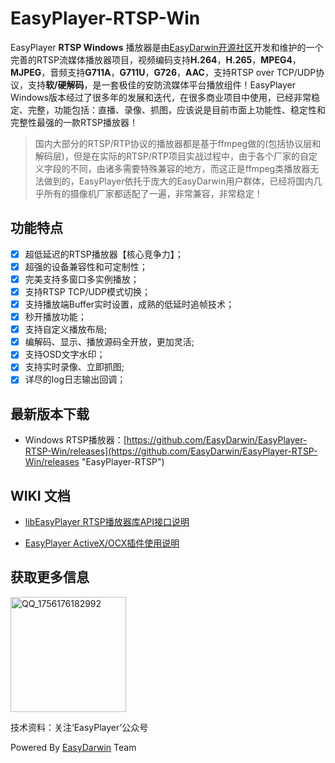 # EasyPlayer-RTSP-Win

EasyPlayer **RTSP Windows** 播放器是由[EasyDarwin开源社区](https://www.easydarwin.org "EasyDarwin")开发和维护的一个完善的RTSP流媒体播放器项目，视频编码支持**H.264**，**H.265**，**MPEG4**，**MJPEG**，音频支持**G711A**，**G711U**，**G726**，**AAC**，支持RTSP over TCP/UDP协议，支持**软/硬解码**，是一套极佳的安防流媒体平台播放组件！EasyPlayer Windows版本经过了很多年的发展和迭代，在很多商业项目中使用，已经非常稳定、完整，功能包括：直播、录像、抓图，应该说是目前市面上功能性、稳定性和完整性最强的一款RTSP播放器！

> 国内大部分的RTSP/RTP协议的播放器都是基于ffmpeg做的(包括协议层和解码层)，但是在实际的RTSP/RTP项目实战过程中，由于各个厂家的自定义字段的不同，由诸多需要特殊兼容的地方，而这正是ffmpeg类播放器无法做到的，EasyPlayer依托于庞大的EasyDarwin用户群体，已经将国内几乎所有的摄像机厂家都适配了一遍，非常兼容，非常稳定！

## 功能特点

- [x] 超低延迟的RTSP播放器【核心竞争力】；
- [x] 超强的设备兼容性和可定制性；
- [x] 完美支持多窗口多实例播放；
- [x] 支持RTSP TCP/UDP模式切换；
- [x] 支持播放端Buffer实时设置，成熟的低延时追帧技术；
- [x] 秒开播放功能；
- [x] 支持自定义播放布局;
- [x] 编解码、显示、播放源码全开放，更加灵活;
- [x] 支持OSD文字水印；
- [x] 支持实时录像、立即抓图;
- [x] 详尽的log日志输出回调；

## 最新版本下载

- Windows RTSP播放器：[https://github.com/EasyDarwin/EasyPlayer-RTSP-Win/releases](https://github.com/EasyDarwin/EasyPlayer-RTSP-Win/releases "EasyPlayer-RTSP")

## WIKI 文档
- [libEasyPlayer RTSP播放器库API接口说明](https://github.com/EasyDarwin/EasyPlayer-RTSP-Win/wiki/libEasyPlayer-RTSP%E6%92%AD%E6%94%BE%E5%99%A8%E5%BA%93API%E6%8E%A5%E5%8F%A3%E8%AF%B4%E6%98%8E)

- [EasyPlayer ActiveX/OCX插件使用说明](https://github.com/EasyDarwin/EasyPlayer-RTSP-Win/wiki/EasyPlayer%E6%8F%92%E4%BB%B6%E4%BD%BF%E7%94%A8%E8%AF%B4%E6%98%8E)


## 获取更多信息

<img width="185" height="184" alt="QQ_1756176182992" src="https://github.com/user-attachments/assets/1fb42348-2bf8-4ee5-9cb0-610385067c99" />

技术资料：关注‘EasyPlayer’公众号

Powered By [EasyDarwin](https://www.easydarwin.org "EasyDarwin") Team

